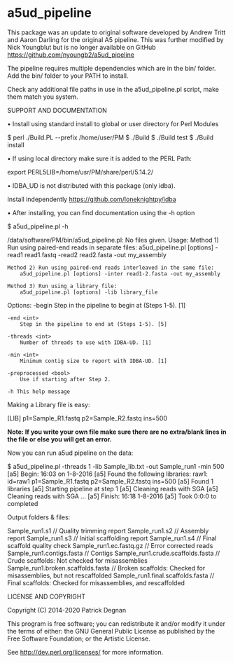 a5ud_pipeline
=============
This package was an update to original software developed by 
Andrew Tritt and Aaron Darling for the original A5 pipeline.
This was further modified by Nick Youngblut but is no longer available on GitHub
https://github.com/nyoungb2/a5ud_pipeline


The pipeline requires multiple dependencies which are in the bin/ folder.
Add the bin/ folder to your PATH to install.

Check any additional file paths in use in the a5ud_pipeline.pl script, make
them match you system.


SUPPORT AND DOCUMENTATION


• Install using standard install to global or user directory for Perl Modules

$ perl ./Build.PL --prefix /home/user/PM
$ ./Build
$ ./Build test
$ ./Build install


• If using local directory make sure it is added to the PERL Path:

export PERL5LIB=/home/usr/PM/share/perl/5.14.2/


• IDBA_UD is not distributed with this package (only idba). 

Install independently https://github.com/loneknightpy/idba



• After installing, you can find documentation using the -h option


$ a5ud_pipeline.pl -h

/data/software/PM/bin/a5ud_pipeline.pl: No files given.
Usage:
    Method 1) Run using paired-end reads in separate files:
        a5ud_pipeline.pl [options] -read1 read1.fastq -read2 read2.fasta -out my_assembly

    Method 2) Run using paired-end reads interleaved in the same file:
        a5ud_pipeline.pl [options] -inter read1-2.fasta -out my_assembly

    Method 3) Run using a library file:
        a5ud_pipeline.pl [options] -lib library_file

  Options:
    -begin <int>
        Step in the pipeline to begin at (Steps 1-5). [1]

    -end <int>
        Step in the pipeline to end at (Steps 1-5). [5]

    -threads <int>
        Number of threads to use with IDBA-UD. [1]

    -min <int>
        Minimum contig size to report with IDBA-UD. [1]

    -preprocessed <bool>
        Use if starting after Step 2.

    -h This help message



Making a Library file is easy: 


[LIB]
p1=Sample_R1.fastq
p2=Sample_R2.fastq
ins=500

**Note: If you write your own file make sure there are no extra/blank lines in the file or else you will get an error.**

Now you can run a5ud pipeline on the data:

$ a5ud_pipeline.pl -threads 1 -lib Sample_lib.txt -out Sample_run1 -min 500
[a5] Begin: 16:03 on 1-8-2016 
[a5] Found the following libraries:
     raw1:
      id=raw1
      p1=Sample_R1.fastq
      p2=Sample_R2.fastq
      ins=500
[a5] Found 1 libraries
[a5] Starting pipeline at step 1
[a5] Cleaning reads with SGA
[a5] Cleaning reads with SGA
...
[a5] Finish:  16:18 1-8-2016
[a5] Took 0:0:0 to completed

Output folders & files:

Sample_run1.s1			      		// Quality trimming report
Sample_run1.s2			      		// Assembly report
Sample_run1.s3 		            	// Initial scaffolding report
Sample_run1.s4    					// Final scaffold quality check
Sample_run1.ec.fastq.gz             // Error corrected reads
Sample_run1.contigs.fasta           // Contigs
Sample_run1.crude.scaffolds.fasta   // Crude scaffolds:  Not checked for misassemblies
Sample_run1.broken.scaffolds.fasta  // Broken scaffolds: Checked for misassemblies, but not rescaffolded
Sample_run1.final.scaffolds.fasta   // Final scaffolds:  Checked for misassemblies, and rescaffolded




LICENSE AND COPYRIGHT

Copyright (C) 2014-2020 Patrick Degnan

This program is free software; you can redistribute it and/or modify it
under the terms of either: the GNU General Public License as published
by the Free Software Foundation; or the Artistic License.

See <http://dev.perl.org/licenses/> for more information.
